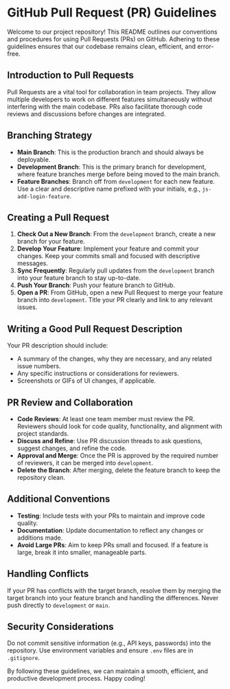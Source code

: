 # GitHub Pull Request (PR) Guidelines

Welcome to our project repository! This README outlines our conventions and procedures for using Pull Requests (PRs) on GitHub. Adhering to these guidelines ensures that our codebase remains clean, efficient, and error-free.

## Introduction to Pull Requests

Pull Requests are a vital tool for collaboration in team projects. They allow multiple developers to work on different features simultaneously without interfering with the main codebase. PRs also facilitate thorough code reviews and discussions before changes are integrated.

## Branching Strategy

- **Main Branch**: This is the production branch and should always be deployable.
- **Development Branch**: This is the primary branch for development, where feature branches merge before being moved to the main branch.
- **Feature Branches**: Branch off from `development` for each new feature. Use a clear and descriptive name prefixed with your initials, e.g., `js-add-login-feature`.

## Creating a Pull Request

1. **Check Out a New Branch**: From the `development` branch, create a new branch for your feature.
2. **Develop Your Feature**: Implement your feature and commit your changes. Keep your commits small and focused with descriptive messages.
3. **Sync Frequently**: Regularly pull updates from the `development` branch into your feature branch to stay up-to-date.
4. **Push Your Branch**: Push your feature branch to GitHub.
5. **Open a PR**: From GitHub, open a new Pull Request to merge your feature branch into `development`. Title your PR clearly and link to any relevant issues.

## Writing a Good Pull Request Description

Your PR description should include:
- A summary of the changes, why they are necessary, and any related issue numbers.
- Any specific instructions or considerations for reviewers.
- Screenshots or GIFs of UI changes, if applicable.

## PR Review and Collaboration

- **Code Reviews**: At least one team member must review the PR. Reviewers should look for code quality, functionality, and alignment with project standards.
- **Discuss and Refine**: Use PR discussion threads to ask questions, suggest changes, and refine the code.
- **Approval and Merge**: Once the PR is approved by the required number of reviewers, it can be merged into `development`.
- **Delete the Branch**: After merging, delete the feature branch to keep the repository clean.

## Additional Conventions

- **Testing**: Include tests with your PRs to maintain and improve code quality.
- **Documentation**: Update documentation to reflect any changes or additions made.
- **Avoid Large PRs**: Aim to keep PRs small and focused. If a feature is large, break it into smaller, manageable parts.

## Handling Conflicts

If your PR has conflicts with the target branch, resolve them by merging the target branch into your feature branch and handling the differences. Never push directly to `development` or `main`.

## Security Considerations

Do not commit sensitive information (e.g., API keys, passwords) into the repository. Use environment variables and ensure `.env` files are in `.gitignore`.

By following these guidelines, we can maintain a smooth, efficient, and productive development process. Happy coding!
